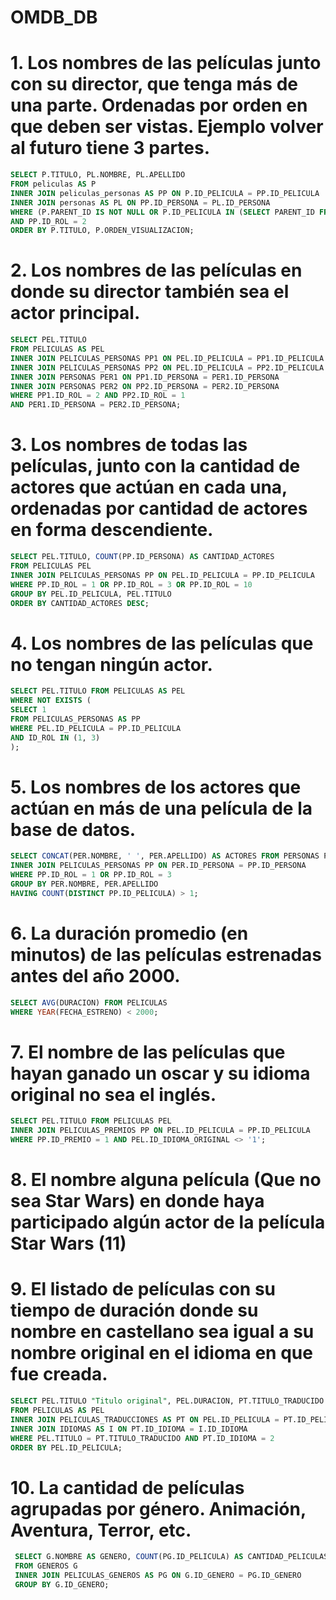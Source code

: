 # OMDB_DB


# 1. Los nombres de las películas junto con su director, que tenga más de una parte. Ordenadas por orden en que deben ser vistas. Ejemplo volver al futuro tiene 3 partes.

```sql
SELECT P.TITULO, PL.NOMBRE, PL.APELLIDO
FROM peliculas AS P
INNER JOIN peliculas_personas AS PP ON P.ID_PELICULA = PP.ID_PELICULA
INNER JOIN personas AS PL ON PP.ID_PERSONA = PL.ID_PERSONA
WHERE (P.PARENT_ID IS NOT NULL OR P.ID_PELICULA IN (SELECT PARENT_ID FROM peliculas)) 
AND PP.ID_ROL = 2
ORDER BY P.TITULO, P.ORDEN_VISUALIZACION;
```

# 2. Los nombres de las películas en donde su director también sea el actor principal.

```sql
SELECT PEL.TITULO
FROM PELICULAS AS PEL
INNER JOIN PELICULAS_PERSONAS PP1 ON PEL.ID_PELICULA = PP1.ID_PELICULA
INNER JOIN PELICULAS_PERSONAS PP2 ON PEL.ID_PELICULA = PP2.ID_PELICULA
INNER JOIN PERSONAS PER1 ON PP1.ID_PERSONA = PER1.ID_PERSONA
INNER JOIN PERSONAS PER2 ON PP2.ID_PERSONA = PER2.ID_PERSONA
WHERE PP1.ID_ROL = 2 AND PP2.ID_ROL = 1
AND PER1.ID_PERSONA = PER2.ID_PERSONA;
```

# 3. Los nombres de todas las películas, junto con la cantidad de actores que actúan en cada una, ordenadas por cantidad de actores en forma descendiente. 

```sql
SELECT PEL.TITULO, COUNT(PP.ID_PERSONA) AS CANTIDAD_ACTORES
FROM PELICULAS PEL
INNER JOIN PELICULAS_PERSONAS PP ON PEL.ID_PELICULA = PP.ID_PELICULA
WHERE PP.ID_ROL = 1 OR PP.ID_ROL = 3 OR PP.ID_ROL = 10
GROUP BY PEL.ID_PELICULA, PEL.TITULO
ORDER BY CANTIDAD_ACTORES DESC;
```

# 4. Los nombres de las películas que no tengan ningún actor.

```sql
SELECT PEL.TITULO FROM PELICULAS AS PEL
WHERE NOT EXISTS (
SELECT 1
FROM PELICULAS_PERSONAS AS PP
WHERE PEL.ID_PELICULA = PP.ID_PELICULA
AND ID_ROL IN (1, 3)
);

```

# 5. Los nombres de los actores que actúan en más de una película de la base de datos.

```sql
SELECT CONCAT(PER.NOMBRE, ' ', PER.APELLIDO) AS ACTORES FROM PERSONAS PER
INNER JOIN PELICULAS_PERSONAS PP ON PER.ID_PERSONA = PP.ID_PERSONA
WHERE PP.ID_ROL = 1 OR PP.ID_ROL = 3
GROUP BY PER.NOMBRE, PER.APELLIDO
HAVING COUNT(DISTINCT PP.ID_PELICULA) > 1;
```
# 6. La duración promedio (en minutos) de las películas estrenadas antes del año 2000.

```sql
SELECT AVG(DURACION) FROM PELICULAS
WHERE YEAR(FECHA_ESTRENO) < 2000;
```

# 7. El nombre de las películas que hayan ganado un oscar y su idioma original no sea el inglés.

```sql
SELECT PEL.TITULO FROM PELICULAS PEL
INNER JOIN PELICULAS_PREMIOS PP ON PEL.ID_PELICULA = PP.ID_PELICULA
WHERE PP.ID_PREMIO = 1 AND PEL.ID_IDIOMA_ORIGINAL <> '1';
```

# 8. El nombre alguna película (Que no sea Star Wars) en donde haya participado algún actor de la película Star Wars (11)

# 9. El listado de películas con su tiempo de duración donde su nombre en castellano sea igual a su nombre original en el idioma en que fue creada.

```sql
SELECT PEL.TITULO "Titulo original", PEL.DURACION, PT.TITULO_TRADUCIDO "Titulo traducido", I.NOMBRE "Idioma traduccion"
FROM PELICULAS AS PEL
INNER JOIN PELICULAS_TRADUCCIONES AS PT ON PEL.ID_PELICULA = PT.ID_PELICULA
INNER JOIN IDIOMAS AS I ON PT.ID_IDIOMA = I.ID_IDIOMA
WHERE PEL.TITULO = PT.TITULO_TRADUCIDO AND PT.ID_IDIOMA = 2
ORDER BY PEL.ID_PELICULA;
```

# 10. La cantidad de películas agrupadas por género. Animación, Aventura, Terror, etc. 

```sql
 SELECT G.NOMBRE AS GENERO, COUNT(PG.ID_PELICULA) AS CANTIDAD_PELICULAS
 FROM GENEROS G
 INNER JOIN PELICULAS_GENEROS AS PG ON G.ID_GENERO = PG.ID_GENERO
 GROUP BY G.ID_GENERO;
```

